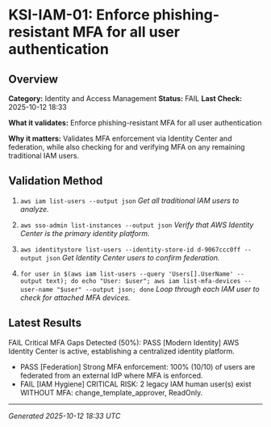 # KSI-IAM-01: Enforce phishing-resistant MFA for all user authentication

## Overview

**Category:** Identity and Access Management
**Status:** FAIL
**Last Check:** 2025-10-12 18:33

**What it validates:** Enforce phishing-resistant MFA for all user authentication

**Why it matters:** Validates MFA enforcement via Identity Center and federation, while also checking for and verifying MFA on any remaining traditional IAM users.

## Validation Method

1. `aws iam list-users --output json`
   *Get all traditional IAM users to analyze.*

2. `aws sso-admin list-instances --output json`
   *Verify that AWS Identity Center is the primary identity platform.*

3. `aws identitystore list-users --identity-store-id d-9067ccc0ff --output json`
   *Get Identity Center users to confirm federation.*

4. `for user in $(aws iam list-users --query 'Users[].UserName' --output text); do echo "User: $user"; aws iam list-mfa-devices --user-name "$user" --output json; done`
   *Loop through each IAM user to check for attached MFA devices.*

## Latest Results

FAIL Critical MFA Gaps Detected (50%): PASS [Modern Identity] AWS Identity Center is active, establishing a centralized identity platform.
- PASS [Federation] Strong MFA enforcement: 100% (10/10) of users are federated from an external IdP where MFA is enforced.
- FAIL [IAM Hygiene] CRITICAL RISK: 2 legacy IAM human user(s) exist WITHOUT MFA: change_template_approver, ReadOnly.

---
*Generated 2025-10-12 18:33 UTC*